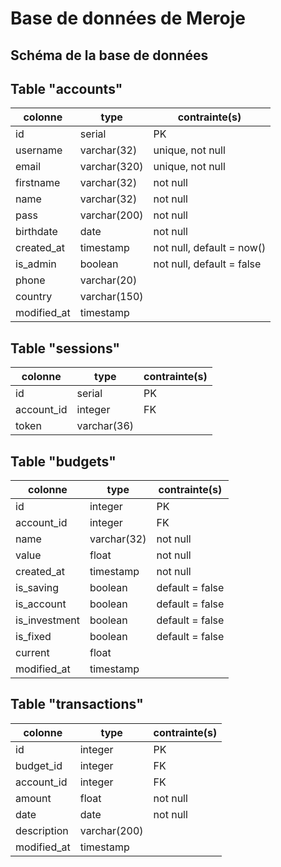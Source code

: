 # Base de données de Meroje

## Schéma de la base de données

## Table "accounts"

| colonne     | type         | contrainte(s)             |
| ----------- | ------------ | ------------------------- |
| id          | serial       | PK                        |
| username    | varchar(32)  | unique, not null          |
| email       | varchar(320) | unique, not null          |
| firstname   | varchar(32)  | not null                  |
| name        | varchar(32)  | not null                  |
| pass        | varchar(200) | not null                  |
| birthdate   | date         | not null                  |
| created_at  | timestamp    | not null, default = now() |
| is_admin    | boolean      | not null, default = false |
| phone       | varchar(20)  |                           |
| country     | varchar(150) |                           |
| modified_at | timestamp    |                           |

## Table "sessions"

| colonne    | type        | contrainte(s) |
| ---------- | ----------- | ------------- |
| id         | serial      | PK            |
| account_id | integer     | FK            |
| token      | varchar(36) |               |

## Table "budgets"

| colonne       | type        | contrainte(s)   |
| ------------- | ----------- | --------------- |
| id            | integer     | PK              |
| account_id    | integer     | FK              |
| name          | varchar(32) | not null        |
| value         | float       | not null        |
| created_at    | timestamp   | not null        |
| is_saving     | boolean     | default = false |
| is_account    | boolean     | default = false |
| is_investment | boolean     | default = false |
| is_fixed      | boolean     | default = false |
| current       | float       |                 |
| modified_at   | timestamp   |                 |

## Table "transactions"

| colonne     | type         | contrainte(s) |
| ----------- | ------------ | ------------- |
| id          | integer      | PK            |
| budget_id   | integer      | FK            |
| account_id  | integer      | FK            |
| amount      | float        | not null      |
| date        | date         | not null      |
| description | varchar(200) |               |
| modified_at | timestamp    |               |
